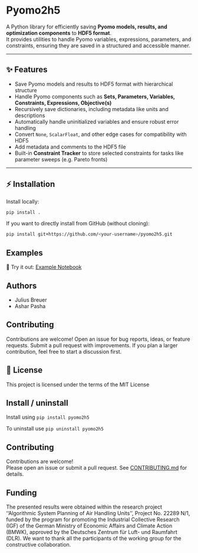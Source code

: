 # Pyomo2h5

A Python library for efficiently saving **Pyomo models, results, and optimization components** to **HDF5 format**.  
It provides utilities to handle Pyomo variables, expressions, parameters, and constraints, ensuring they are saved in a structured and accessible manner.

---

## ✨ Features

- Save Pyomo models and results to HDF5 format with hierarchical structure  
- Handle Pyomo components such as **Sets, Parameters, Variables, Constraints, Expressions, Objective(s)**  
- Recursively save dictionaries, including metadata like units and descriptions  
- Automatically handle uninitialized variables and ensure robust error handling  
- Convert `None`, `ScalarFloat`, and other edge cases for compatibility with HDF5  
- Add metadata and comments to the HDF5 file  
- Built-in **Constraint Tracker** to store selected constraints for tasks like parameter sweeps (e.g. Pareto fronts)  

---

## ⚡ Installation

Install locally:
```bash
pip install .
```
If you want to directly install from GitHub (without cloning):
```bash
pip install git+https://github.com/<your-username>/pyomo2h5.git
```
## Examples
📓 Try it out: [Example Notebook](./test.ipynb)

## Authors

- Julius Breuer
- Ashar Pasha

## Contributing
Contributions are welcome!
Open an issue for bug reports, ideas, or feature requests.
Submit a pull request with improvements.
If you plan a larger contribution, feel free to start a discussion first.

## 📜 License

This project is licensed under the terms of the MIT License

## Install  / uninstall

Install using
`pip install pyomo2h5`

To uninstall use
`pip uninstall pyomo2h5`

## Contributing
Contributions are welcome!  
Please open an issue or submit a pull request. See [CONTRIBUTING.md](CONTRIBUTING.md) for details.


## Funding
The presented results were obtained within the research project ‘‘Algorithmic System Planning of Air Handling Units’’, Project No. 22289 N/1, funded by the program for promoting the Industrial Collective Research (IGF) of the German Ministry of Economic Affairs and Climate Action (BMWK), approved by the Deutsches Zentrum für Luft- und Raumfahrt (DLR). We want to thank all the participants of the working group for the constructive collaboration.
